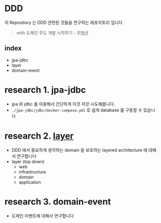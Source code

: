 # DDD

이 Repository 는 DDD 관련된 것들을 연구하는 레포지토리 입니다

> with 도메인 주도 개발 시작하기 - 최범균

## index

- jpa-jdbc
- layer
- domain-event

# **research 1.** jpa-jdbc

- jpa 와 jdbc 를 이용해서 간단하게 이것 저것 시도해봅니다.
- `./jpa-jdbc/jdbc/docker-compose.yml` 로 쉽게 database 를 구동할 수 있습니다 

# **research 2.** [layer](https://github.com/my-research/ddd/tree/master/layer)

- DDD 에서 중요하게 생각하는 domain 을 보호하는 layered architecture 에 대해서 연구합니다
- layer (top down)
  - web
  - infrastructure
  - domain
  - application

# **research 3.** domain-event

- 도메인 이벤트에 대해서 연구합니다